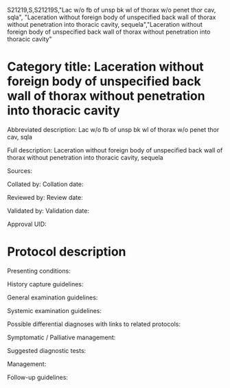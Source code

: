 S21219,S,S21219S,"Lac w/o fb of unsp bk wl of thorax w/o penet thor cav, sqla", "Laceration without foreign body of unspecified back wall of thorax without penetration into thoracic cavity, sequela","Laceration without foreign body of unspecified back wall of thorax without penetration into thoracic cavity"
# Category title: Laceration without foreign body of unspecified back wall of thorax without penetration into thoracic cavity

Abbreviated description: Lac w/o fb of unsp bk wl of thorax w/o penet thor cav, sqla

Full description: Laceration without foreign body of unspecified back wall of thorax without penetration into thoracic cavity, sequela

Sources:

Collated by:
Collation date:

Reviewed by:
Review date:

Validated by:
Validation date:

Approval UID:

# Protocol description

Presenting conditions:

History capture guidelines:

General examination guidelines:

Systemic examination guidelines:

Possible differential diagnoses with links to related protocols:

Symptomatic / Palliative management:

Suggested diagnostic tests:

Management:

Follow-up guidelines:
